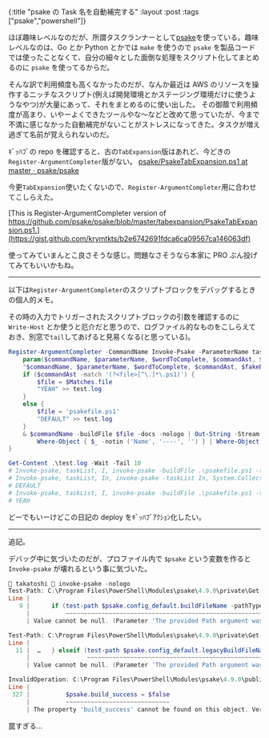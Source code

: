 {:title "psake の Task 名を自動補完する"
:layout :post
:tags ["psake","powershell"]}

ほぼ趣味レベルなのだが、所謂タスクランナーとして[psake](https://github.com/psake/psake)を使っている。趣味レベルなのは、Go とか Python とかでは `make` を使うので `psake` を製品コードでは使ったことなくて、自分の細々とした面倒な処理をスクリプト化してまとめるのに `psake` を使ってるからだ。

そんな訳で利用頻度も高くなかったのだが、なんか最近は AWS のリソースを操作するニッチなスクリプト(例えば開発環境とかステージング環境だけに使うようなやつ)が大量にあって、それをまとめるのに使い出した。
その御蔭で利用頻度が高まり、いやーよくできたツールやな～などと改めて思っていたが、今まで不満に感じなかった自動補完がないことがストレスになってきた。タスクが増え過ぎて名前が覚えられないのだ。

ｷﾞｯﾊﾌﾞの repo を確認すると、古の`TabExpansion`版はあれど、今どきの`Register-ArgumentCompleter`版がない。
[psake/PsakeTabExpansion.ps1 at master · psake/psake](https://github.com/psake/psake/blob/master/tabexpansion/PsakeTabExpansion.ps1)

今更`TabExpansion`使いたくないので、`Register-ArgumentCompleter`用に合わせてこしらえた。

[This is Register-ArgumentCompleter version of https://github.com/psake/psake/blob/master/tabexpansion/PsakeTabExpansion.ps1.](https://gist.github.com/krymtkts/b2e6742691fdca6ca09567ca146063df)

使ってみていまんとこ良さそうな感じ。問題なさそうなら本家に PRO ぶん投げてみてもいいかもね。

---

以下は`Register-ArgumentCompleter`のスクリプトブロックをデバッグするときの個人的メモ。

その時の入力でトリガーされたスクリプトブロックの引数を確認するのに `Write-Host` とか使うと厄介だと思うので、ログファイル的なものをこしらえておき、別窓で`tail`してあげると見易くなる(と思っている)。

```powershell
Register-ArgumentCompleter -CommandName Invoke-Psake -ParameterName taskList -ScriptBlock {
    param($commandName, $parameterName, $wordToComplete, $commandAst, $fakeBoundParameters)
    "$commandName, $parameterName, $wordToComplete, $commandAst, $fakeBoundParameters" >> test.log
    if ($commandAst -match '(?<file>[^\.]*\.ps1)') {
        $file = $Matches.file
        "YEAH" >> test.log
    }
    else {
        $file = 'psakefile.ps1'
        "DEFAULT" >> test.log
    }
    & $commandName -buildFile $file -docs -nologo | Out-String -Stream | ForEach-Object { if ($_ -match "^[^ ]*") { $matches[0] } } | `
        Where-Object { $_ -notin ('Name', '----', '') } | Where-Object { !$wordToComplete -or $_ -like "$wordToComplete*" }
}
```

```powershell
Get-Content .\test.log -Wait -Tail 10
# Invoke-psake, taskList, I, invoke-psake -buildFile .\psakefile.ps1 -taskList I, System.Collections.Hashtable
# Invoke-psake, taskList, In, invoke-psake -taskList In, System.Collections.Hashtable
# DEFAULT
# Invoke-psake, taskList, I, invoke-psake -buildFile .\psakefile.ps1 -taskList I, System.Collections.Hashtable
# YEAH
```

どーでもいーけどこの日記の deploy をｷﾞｯﾊﾌﾞｱｸｼｮﾝ化したい。

---

追記。

デバッグ中に気づいたのだが、プロファイル内で `$psake` という変数を作ると `Invoke-psake` が壊れるという事に気づいた。

```powershell
🤖 takatoshi  invoke-psake -nologo
Test-Path: C:\Program Files\PowerShell\Modules\psake\4.9.0\private\Get-DefaultBuildFile.ps1:9
Line |
   9 |      if (test-path $psake.config_default.buildFileName -pathType Leaf) …
     |          ~~~~~~~~~~~~~~~~~~~~~~~~~~~~~~~~~~~~~~~~~~~~~~~~~~~~~~~~~~~~
     | Value cannot be null. (Parameter 'The provided Path argument was null or an empty collection.')

Test-Path: C:\Program Files\PowerShell\Modules\psake\4.9.0\private\Get-DefaultBuildFile.ps1:11
Line |
  11 |  …   } elseif (test-path $psake.config_default.legacyBuildFileName -path …
     |                ~~~~~~~~~~~~~~~~~~~~~~~~~~~~~~~~~~~~~~~~~~~~~~~~~~~~~~~~~
     | Value cannot be null. (Parameter 'The provided Path argument was null or an empty collection.')

InvalidOperation: C:\Program Files\PowerShell\Modules\psake\4.9.0\public\Invoke-psake.ps1:327
Line |
 327 |          $psake.build_success = $false
     |          ~~~~~~~~~~~~~~~~~~~~~~~~~~~~~
     | The property 'build_success' cannot be found on this object. Verify that the property exists and can be set.
```

罠すぎる...
